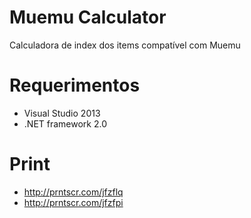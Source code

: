 # Muemu Calculator
Calculadora de index dos items compatível com Muemu

# Requerimentos
* Visual Studio 2013
* .NET framework 2.0

# Print
* http://prntscr.com/jfzflq
* http://prntscr.com/jfzfpi
